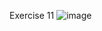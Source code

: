 Exercise 11
![image](https://github.com/ilrexho2011/Project-EULER-Possible-Solutions-Problems-101_to_200/assets/61479363/b7fa9f23-4445-4c56-b50c-fbc7be1ad16e)
